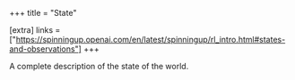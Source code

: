 +++
title = "State"

[extra]
links = ["https://spinningup.openai.com/en/latest/spinningup/rl_intro.html#states-and-observations"]
+++

A complete description of the state of the world. 